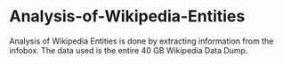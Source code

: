 Analysis-of-Wikipedia-Entities
==============================

Analysis of Wikipedia Entities is done by extracting information from the infobox. The data used is the entire 40 GB Wikipedia Data Dump.
